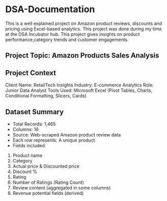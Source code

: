 # DSA-Documentation
This is a well explained project on Amazon product reviews, discounts and pricing using Excel-based analytics. This project was done during my time at the DSA Incubator hub. This project gives insights on product performance,category trends and customer engagements.
## Project Topic: Amazon Products Sales Analysis

## Project Context
Client Name: RetailTech Insights
Industry: E-commerce Analytics
Role: Junior Data Analyst
Tools Used: Microsoft Excel (Pivot Tables, Charts, Conditional Formatting, Slicers, Cards)

## Dataset Summary
- Total Records: 1,465
- Columns: 16
- Source: Web-scraped Amazon product review data
- Each row represents: A unique product
- Fields included:
1. Product name
2. Category
3. Actual price & Discounted price
4. Discount %
5. Rating
6. Number of Ratings (Rating Count)
7. Review content (aggregated in some columns)
8. Revenue potential fields (derived)
